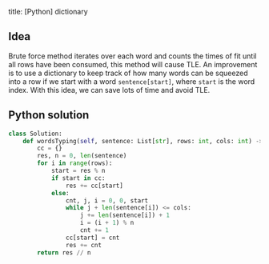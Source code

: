 title: [Python] dictionary 

## Idea 
Brute force method iterates over each word and counts the times of fit until all rows have been consumed, this method will cause TLE. 
An improvement is to use a dictionary to keep track of how many words can be squeezed into a row if we start with a word `sentence[start]`, where `start` is the word index. With this idea, we can save lots of time and avoid TLE. 

## Python solution 
```python
class Solution:
    def wordsTyping(self, sentence: List[str], rows: int, cols: int) -> int:
        cc = {}
        res, n = 0, len(sentence)
        for i in range(rows):
            start = res % n
            if start in cc:
                res += cc[start]
            else:
                cnt, j, i = 0, 0, start
                while j + len(sentence[i]) <= cols:
                    j += len(sentence[i]) + 1
                    i = (i + 1) % n
                    cnt += 1
                cc[start] = cnt
                res += cnt
        return res // n
```